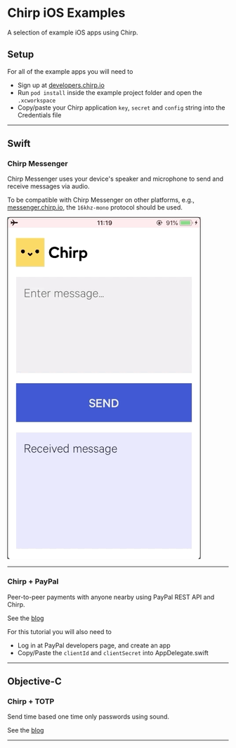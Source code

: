 # Chirp iOS Examples

A selection of example iOS apps using Chirp.

## Setup

For all of the example apps you will need to

- Sign up at [developers.chirp.io](https://developers.chirp.io)
- Run `pod install` inside the example project folder and open the `.xcworkspace`
- Copy/paste your Chirp application `key`, `secret` and `config` string into the Credentials file

----

## Swift

### Chirp Messenger

Chirp Messenger uses your device's speaker and microphone to send and receive messages via audio.

To be compatible with Chirp Messenger on other platforms, e.g., [messenger.chirp.io](https://messenger.chirp.io),
the `16khz-mono` protocol should be used.

![MessengerGIF](/Assets/Messenger.gif)

----

### Chirp + PayPal

Peer-to-peer payments with anyone nearby using PayPal REST API and Chirp.

See the [blog](https://blog.chirp.io/chirp-paypal)

For this tutorial you will also need to

- Log in at PayPal developers page, and create an app
- Copy/Paste the `clientId` and `clientSecret` into AppDelegate.swift

----

## Objective-C

### Chirp + TOTP

Send time based one time only passwords using sound.

See the [blog](https://blog.chirp.io/chirp-totp-generation-and-transmission-6044410526a7)

----
